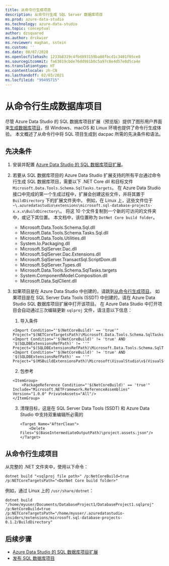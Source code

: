 ```yaml
---
title: 从命令行生成项目
description: 从命令行生成 SQL Server 数据库项目
ms.prod: azure-data-studio
ms.technology: azure-data-studio
ms.topic: conceptual
author: dzsquared
ms.author: drskwier
ms.reviewer: maghan, sstein
ms.custom: ''
ms.date: 08/07/2020
ms.openlocfilehash: 1233b8319c4fbd893159ba88fbcd1c3401f05ce0
ms.sourcegitcommit: fa63019cbde76dd981b0c5a97c8e4d57e8d5ca4e
ms.translationtype: HT
ms.contentlocale: zh-CN
ms.lasthandoff: 02/03/2021
ms.locfileid: "99495715"
---
```

# <a name="build-a-database-project-from-command-line"></a>从命令行生成数据库项目

尽管 Azure Data Studio 的 SQL 数据库项目扩展（预览版）提供了图形用户界面来[生成数据库项目](sql-database-project-extension-build.md)，但 Windows、macOS 和 Linux 环境也提供了命令行生成体验。 本文概述了从命令行中将 SQL 项目生成到 dacpac 所需的先决条件和语法。

## <a name="prerequisites"></a>先决条件

1. 安装并配置 [Azure Data Studio 的 SQL 数据库项目扩展](sql-database-project-extension.md)。

2. 若要从 SQL 数据库项目的 Azure Data Studio 扩展支持的所有平台通过命令行生成 SQL 数据库项目，需要以下 .NET Core dll 和目标文件 `Microsoft.Data.Tools.Schema.SqlTasks.targets`。 在 Azure Data Studio 接口中完成的第一个生成过程中，扩展会创建这些文件，并将其置于 `BuildDirectory` 下的扩展文件夹中。  例如，在 Linux 上，这些文件位于 `~\.azuredatastudio\extensions\microsoft.sql-database-projects-x.x.x\BuildDirectory\`。  将这 10 个文件复制到一个新的可访问的文件夹中，或记下其位置。  本文档中，该位置称为 `DotNet Core build folder`。

    - Microsoft.Data.Tools.Schema.Sql.dll
    - Microsoft.Data.Tools.Schema.Tasks.Sql.dll
    - Microsoft.Data.Tools.Utilities.dll
    - System.Io.Packaging.dll
    - Microsoft.SqlServer.Dac.dll
    - Microsoft.SqlServer.Dac.Extensions.dll
    - Microsoft.SqlServer.TransactSql.ScriptDom.dll
    - Microsoft.SqlServer.Types.dll
    - Microsoft.Data.Tools.Schema.SqlTasks.targets
    - System.ComponentModel.Composition.dll
    - Microsoft.Data.SqlClient.dll

3. 如果项目是在 Azure Data Studio 中创建的，请跳到[从命令行生成项目](#build-the-project-from-the-command-line)。 如果项目是在 SQL Server Data Tools (SSDT) 中创建的，请在 Azure Data Studio SQL 数据库项目扩展中打开该项目。  在 Azure Data Studio 中打开项目会自动通过三次编辑更新 `sqlproj` 文件，请注意以下信息：

    1. 导入条件

    ```console
    <Import Condition="'$(NetCoreBuild)' == 'true'" Project="$(NETCoreTargetsPath)\Microsoft.Data.Tools.Schema.SqlTasks.targets"/> 
    <Import Condition="'$(NetCoreBuild)' != 'true' AND '$(SQLDBExtensionsRefPath)' != ''" Project="$(SQLDBExtensionsRefPath)\Microsoft.Data.Tools.Schema.SqlTasks.targets"/>
    <Import Condition="'$(NetCoreBuild)' != 'true' AND '$(SQLDBExtensionsRefPath)' == ''" Project="$(MSBuildExtensionsPath)\Microsoft\VisualStudio\v$(VisualStudioVersion)\SSDT\Microsoft.Data.Tools.Schema.SqlTasks.targets"/>
    ```

    2. 包参考

    ```console
    <ItemGroup>
        <PackageReference Condition="'$(NetCoreBuild)' == 'true'" Include="Microsoft.NETFramework.ReferenceAssemblies" Version="1.0.0" PrivateAssets="All"/>
    </ItemGroup>
    ```

    3. 清理目标，这是在 SQL Server Data Tools (SSDT) 和 Azure Data Studio 中支持双重编辑所必需的

        ```console
        <Target Name="AfterClean">
            <Delete Files="$(BaseIntermediateOutputPath)\project.assets.json"/>
        </Target>
        ```

## <a name="build-the-project-from-the-command-line"></a>从命令行生成项目

从完整的 .NET 文件夹中，使用以下命令：

```console
dotnet build "<sqlproj file path>" /p:NetCoreBuild=true /p:NETCoreTargetsPath="<DotNet Core build folder>"
```

例如，通过 Linux 上的 `/usr/share/dotnet`：

```console
dotnet build "/home/myuser/Documents/DatabaseProject1/DatabaseProject1.sqlproj" /p:NetCoreBuild=true /p:NETCoreTargetsPath="/home/myuser/.azuredatastudio-insiders/extensions/microsoft.sql-database-projects-0.1.2/BuildDirectory"  
```

## <a name="next-steps"></a>后续步骤

- [Azure Data Studio 的 SQL 数据库项目扩展](sql-database-project-extension.md)
- [发布 SQL 数据库项目](sql-database-project-extension-build.md#publish-a-database-project)
